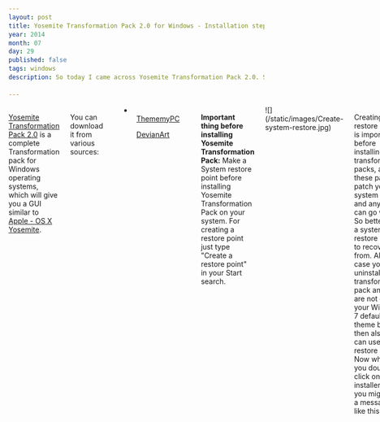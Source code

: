 ```yaml
---
layout: post
title: Yosemite Transformation Pack 2.0 for Windows - Installation steps and preview
year: 2014
month: 07
day: 29
published: false
tags: windows
description: So today I came across Yosemite Transformation Pack 2.0. Seemed quite elegant. So I installed it on my Windows 7 PC. Here are the installation steps and a few screenshots.

---
```

<div class="row">
	<div class="span9 columns">
		<p><a href="http://www.windowsxlive.net/yosemite-transformation-pack/" target="_blank">Yosemite Transformation Pack 2.0</a> is a complete Transformation pack for Windows operating systems, which will give you a GUI similar to <a href="https://www.apple.com/osx/preview/" target="_blank">Apple - OS X Yosemite</a>.</p>
		<p>You can download it from various sources:</p>
		<p>
		<li>
		<ul><a href="http://www.thememypc.com/yosemite-transformation-pack-2-0/" target="_blank">ThememyPC</a></ul>
		<ul><a href="http://windowsx.deviantart.com/art/Yosemite-Transformation-Pack-1-0-458775556" target="_blank">DevianArt</a></ul>
		</li>
		</p>
		<p><b>Important thing before installing Yosemite Transformation Pack:</b> Make a System restore point before installing Yosemite Transformation Pack on your system. For creating a restore point just type "Create a restore point" in your Start search.</p>
		![](/static/images/Create-system-restore.jpg)
		<p>Creating a restore point is important before installing any transformation packs, as these packs patch your system files and anything can go wrong. So better have a system restore point to recover from. Also in case you uninstall this transformation pack and you are not getting your Windows 7 default theme back then also you can use the restore point. Now when you double click on the installer then you might get a message like this:</p>
		![](/static/images/Yosemite-Transformation-Pack/system-restart-pending.PNG)
		<p>Just restart your computer and run the setup again and you will see a screen similar to this:</p>
		![](/static/images/Yosemite-Transformation-Pack/Yosemite-Transformation-Pack-Installer.PNG)
		<p>During installation your screen might go black, but don't worry after a few minutes you will see the following message asking for your permission to restart the computer.</p>
		![](/static/images/Yosemite-Transformation-Pack/Restart-required.PNG)
		<p>After restart the Yosemite Transformation Pack will be completely applied. Here are a few screenshots of my system.</p>
		![](/static/images/Yosemite-Transformation-Pack/Desktop-after-applying-transformation-pack.png)
		![](/static/images/Yosemite-Transformation-Pack/my-computer-after-applying-transformation-pack.png)
		![](/static/images/Yosemite-Transformation-Pack/folders-after-applying-transformation-pack.png)
		![](/static/images/Yosemite-Transformation-Pack/start-menu-after-applying-transformation-pack.png)
		<p><img src="/static/images/Yosemite-Transformation-Pack/launchpad-after-applying-transformation-pack.png" alt=""  height="100%" width="100%"/></p>
		<p>The last screen is the so called "Launchpad", it comes up when you double click on empty space on desktop.</p>
		<p>Overall the Yosemite Transformation Pack looks good and I might just keep it for some time.</p>

 </div> 
